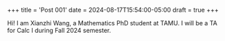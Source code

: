 +++
title = 'Post 001'
date = 2024-08-17T15:54:00-05:00
draft = true
+++

Hi! I am Xianzhi Wang, a Mathematics PhD student at TAMU. 
I will be a TA for Calc I during Fall 2024 semester.

